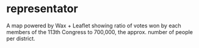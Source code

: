 representator
=============

A map powered by Wax + Leaflet showing ratio of votes won by each members of the 113th Congress to 700,000, the approx. number of people per district.
